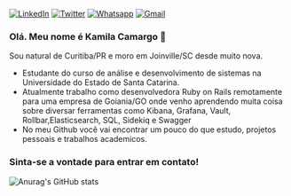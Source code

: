 [![LinkedIn](https://img.shields.io/badge/-kamilacamargo-blue?logo=linkedin&style=flat-square)](https://www.linkedin.com/in/kamila-camargo/)
[![Twitter](https://img.shields.io/badge/twitter-%231DA1F2.svg?&style=flat-square&logo=twitter&logoColor=white)](https://twitter.com/CalouraD)
[![Whatsapp](https://img.shields.io/badge/-Whatsapp-4CA143?style=flat-square&labelColor=4CA143&logo=whatsapp&logoColor=white&link=https://web.whatsapp.com/send?phone=+5547996067498)](https://web.whatsapp.com/send?phone=+5547996067498) 
[![Gmail](https://img.shields.io/badge/-camargo.kmila%40gmail.com-red?logo=gmail&logoColor=white&style=flat-square)](mailto:camargo.kmila@gmail.com)



### Olá. Meu nome é Kamila Camargo 👋

Sou natural de Curitiba/PR e moro em Joinville/SC desde muito nova.

- Estudante do curso de análise e desenvolvimento de sistemas na Universidade do Estado de Santa Catarina.
- Atualmente trabalho como desenvolvedora Ruby on Rails remotamente para uma empresa de Goiania/GO onde venho aprendendo muita coisa sobre diversar ferramentas como Kibana, Grafana, Vault, Rollbar,Elasticsearch, SQL, Sidekiq e Swagger
- No meu Github você vai encontrar um pouco do que estudo, projetos pessoais e trabalhos academicos. 

### Sinta-se a vontade para entrar em contato!

![Anurag's GitHub stats](https://github-readme-stats.vercel.app/api?username=CamargoKmila&show_icons=true&theme=monokai&show_icons=true)
